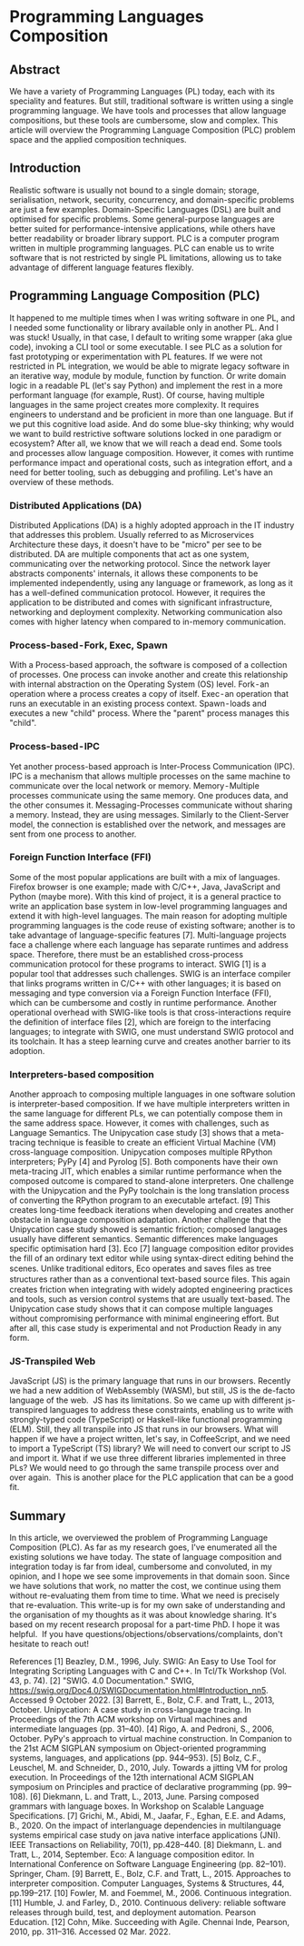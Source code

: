 # Programming Languages Composition
## Abstract

We have a variety of Programming Languages (PL) today, each with its speciality and features. But still, traditional software is written using a single programming language. We have tools and processes that allow language compositions, but these tools are cumbersome, slow and complex. This article will overview the Programming Language Composition (PLC) problem space and the applied composition techniques.

## Introduction
Realistic software is usually not bound to a single domain; storage, serialisation, network, security, concurrency, and domain-specific problems are just a few examples. Domain-Specific Languages (DSL) are built and optimised for specific problems. Some general-purpose languages are better suited for performance-intensive applications, while others have better readability or broader library support.
PLC is a computer program written in multiple programming languages. PLC can enable us to write software that is not restricted by single PL limitations, allowing us to take advantage of different language features flexibly.

## Programming Language Composition (PLC)
It happened to me multiple times when I was writing software in one PL, and I needed some functionality or library available only in another PL. And I was stuck! Usually, in that case, I default to writing some wrapper (aka glue code), invoking a CLI tool or some executable.
I see PLC as a solution for fast prototyping or experimentation with PL features. If we were not restricted in PL integration, we would be able to migrate legacy software in an iterative way, module by module, function by function. Or write domain logic in a readable PL (let's say Python) and implement the rest in a more performant language (for example, Rust).
Of course, having multiple languages in the same project creates more complexity. It requires engineers to understand and be proficient in more than one language. But if we put this cognitive load aside. And do some blue-sky thinking; why would we want to build restrictive software solutions locked in one paradigm or ecosystem? After all, we know that we will reach a dead end.
Some tools and processes allow language composition. However, it comes with runtime performance impact and operational costs, such as integration effort, and a need for better tooling, such as debugging and profiling.
Let's have an overview of these methods.

###  Distributed Applications (DA)

Distributed Applications (DA) is a highly adopted approach in the IT industry that addresses this problem. Usually referred to as Microservices Architecture these days, it doesn't have to be "micro" per see to be distributed. DA are multiple components that act as one system, communicating over the networking protocol. Since the network layer abstracts components' internals, it allows these components to be implemented independently, using any language or framework, as long as it has a well-defined communication protocol. However, it requires the application to be distributed and comes with significant infrastructure, networking and deployment complexity. Networking communication also comes with higher latency when compared to in-memory communication.

### Process-based - Fork, Exec, Spawn
With a Process-based approach, the software is composed of a collection of processes. One process can invoke another and create this relationship with internal abstraction on the Operating System (OS) level.
Fork - an operation where a process creates a copy of itself.
Exec - an operation that runs an executable in an existing process context.
Spawn - loads and executes a new "child" process. Where the "parent" process manages this "child".

### Process-based - IPC
Yet another process-based approach is Inter-Process Communication (IPC). IPC is a mechanism that allows multiple processes on the same machine to communicate over the local network or memory.
Memory - Multiple processes communicate using the same memory. One produces data, and the other consumes it.
Messaging-Processes communicate without sharing a memory. Instead, they are using messages. Similarly to the Client-Server model, the connection is established over the network, and messages are sent from one process to another.

### Foreign Function Interface (FFI)
Some of the most popular applications are built with a mix of languages. Firefox browser is one example; made with C/C++, Java, JavaScript and Python (maybe more). With this kind of project, it is a general practice to write an application base system in low-level programming languages and extend it with high-level languages. The main reason for adopting multiple programming languages is the code reuse of existing software; another is to take advantage of language-specific features [7].
Multi-language projects face a challenge where each language has separate runtimes and address space. Therefore, there must be an established cross-process communication protocol for these programs to interact. SWIG [1] is a popular tool that addresses such challenges. SWIG is an interface compiler that links programs written in C/C++ with other languages; it is based on messaging and type conversion via a Foreign Function Interface (FFI), which can be cumbersome and costly in runtime performance.
Another operational overhead with SWIG-like tools is that cross-interactions require the definition of interface files [2], which are foreign to the interfacing languages; to integrate with SWIG, one must understand SWIG protocol and its toolchain. It has a steep learning curve and creates another barrier to its adoption.

### Interpreters-based composition
Another approach to composing multiple languages in one software solution is interpreter-based composition. If we have multiple interpreters written in the same language for different PLs, we can potentially compose them in the same address space. However, it comes with challenges, such as Language Semantics. The Unipycation case study [3] shows that a meta-tracing technique is feasible to create an efficient Virtual Machine (VM) cross-language composition. Unipycation composes multiple RPython interpreters; PyPy [4] and Pyrolog [5]. Both components have their own meta-tracing JIT, which enables a similar runtime performance when the composed outcome is compared to stand-alone interpreters.
One challenge with the Unipycation and the PyPy toolchain is the long translation process of converting the RPython program to an executable artefact. [9] This creates long-time feedback iterations when developing and creates another obstacle in language composition adaptation.
Another challenge that the Unipycation case study showed is semantic friction; composed languages usually have different semantics. Semantic differences make languages specific optimisation hard [3].
Eco [7] language composition editor provides the fill of an ordinary text editor while using syntax-direct editing behind the scenes. Unlike traditional editors, Eco operates and saves ﬁles as tree structures rather than as a conventional text-based source ﬁles. This again creates friction when integrating with widely adopted engineering practices and tools, such as version control systems that are usually text-based.
The Unipycation case study shows that it can compose multiple languages without compromising performance with minimal engineering effort. But after all, this case study is experimental and not Production Ready in any form.

### JS-Transpiled Web

JavaScript (JS) is the primary language that runs in our browsers. Recently we had a new addition of WebAssembly (WASM), but still, JS is the de-facto language of the web. 
JS has its limitations. So we came up with different js-transpired languages to address these constraints, enabling us to write with strongly-typed code (TypeScript) or Haskell-like functional programming (ELM). Still, they all transpile into JS that runs in our browsers.
What will happen if we have a project written, let's say, in CoffeeScript, and we need to import a TypeScript (TS) library? We will need to convert our script to JS and import it. What if we use three different libraries implemented in three PLs? We would need to go through the same transpile process over and over again. 
This is another place for the PLC application that can be a good fit.


## Summary

In this article, we overviewed the problem of Programming Language Composition (PLC). As far as my research goes, I've enumerated all the existing solutions we have today. The state of language composition and integration today is far from ideal, cumbersome and convoluted, in my opinion, and I hope we see some improvements in that domain soon.
Since we have solutions that work, no matter the cost, we continue using them without re-evaluating them from time to time. What we need is precisely that re-evaluation.
This write-up is for my own sake of understanding and the organisation of my thoughts as it was about knowledge sharing. It's based on my recent research proposal for a part-time PhD. I hope it was helpful. 
If you have questions/objections/observations/complaints, don't hesitate to reach out!

References
[1] Beazley, D.M., 1996, July. SWIG: An Easy to Use Tool for Integrating Scripting Languages with C and C++. In Tcl/Tk Workshop (Vol. 43, p. 74).
[2] "SWIG. 4.0 Documentation." SWIG, https://swig.org/Doc4.0/SWIGDocumentation.html#Introduction_nn5. Accessed 9 October 2022.
[3] Barrett, E., Bolz, C.F. and Tratt, L., 2013, October. Unipycation: A case study in cross-language tracing. In Proceedings of the 7th ACM workshop on Virtual machines and intermediate languages (pp. 31–40).
[4] Rigo, A. and Pedroni, S., 2006, October. PyPy's approach to virtual machine construction. In Companion to the 21st ACM SIGPLAN symposium on Object-oriented programming systems, languages, and applications (pp. 944–953).
[5] Bolz, C.F., Leuschel, M. and Schneider, D., 2010, July. Towards a jitting VM for prolog execution. In Proceedings of the 12th international ACM SIGPLAN symposium on Principles and practice of declarative programming (pp. 99–108).
[6] Diekmann, L. and Tratt, L., 2013, June. Parsing composed grammars with language boxes. In Workshop on Scalable Language Specifications.
[7] Grichi, M., Abidi, M., Jaafar, F., Eghan, E.E. and Adams, B., 2020. On the impact of interlanguage dependencies in multilanguage systems empirical case study on java native interface applications (JNI). IEEE Transactions on Reliability, 70(1), pp.428–440.
[8] Diekmann, L. and Tratt, L., 2014, September. Eco: A language composition editor. In International Conference on Software Language Engineering (pp. 82–101). Springer, Cham.
[9] Barrett, E., Bolz, C.F. and Tratt, L., 2015. Approaches to interpreter composition. Computer Languages, Systems & Structures, 44, pp.199–217.
[10] Fowler, M. and Foemmel, M., 2006. Continuous integration.
[11] Humble, J. and Farley, D., 2010. Continuous delivery: reliable software releases through build, test, and deployment automation. Pearson Education.
[12] Cohn, Mike. Succeeding with Agile. Chennai Inde, Pearson, 2010, pp. 311–316. Accessed 02 Mar. 2022.